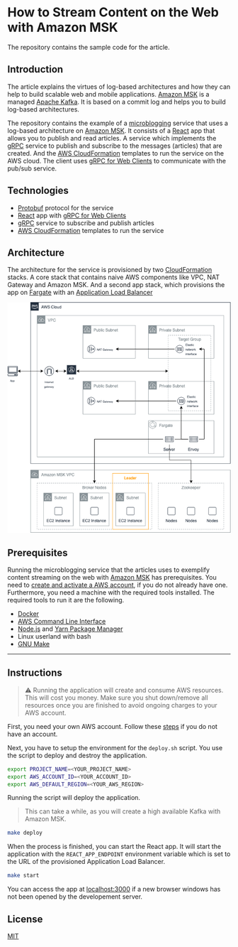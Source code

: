 # How to Stream Content on the Web with Amazon MSK

The repository contains the sample code for the article.

## Introduction

The article explains the virtues of log-based architectures and how they can help to build scalable web and mobile applications. [Amazon MSK](https://aws.amazon.com/msk/) is a managed [Apache Kafka](https://kafka.apache.org/). It is based on a commit log and helps you to build log-based architectures.

The repository contains the example of a [microblogging](https://en.wikipedia.org/wiki/Microblogging) service that uses a log-based architecture on [Amazon MSK](https://aws.amazon.com/msk/). It consists of a [React](https://reactjs.org/) app that allows you to publish and read articles. A service which implements the [gRPC](https://grpc.io/) service to publish and subscribe to the messages (articles) that are created. And the [AWS CloudFormation](https://aws.amazon.com/cloudformation/) templates to run the service on the AWS cloud. The client uses [gRPC for Web Clients](https://github.com/grpc/grpc-web) to communicate with the pub/sub service.

## Technologies

- [Protobuf](https://developers.google.com/protocol-buffers) protocol for the service
- [React](https://reactjs.org/) app with [gRPC for Web Clients](https://github.com/grpc/grpc-web)
- [gRPC](https://grpc.io) service to subscribe and publish articles
- [AWS CloudFormation](https://aws.amazon.com/cloudformation/) templates to run the service

## Architecture

The architecture for the service is provisioned by two [CloudFormation](https://aws.amazon.com/cloudformation/) stacks. A core stack that contains naive AWS components like VPC, NAT Gateway and Amazon MSK. And a second app stack, which provisions the app on [Fargate](https://aws.amazon.com/fargate/) with an [Application Load Balancer](https://docs.aws.amazon.com/elasticloadbalancing/latest/application/introduction.html)

![Application Architecture](images/architecture.png "Microblogging Service")

## Prerequisites

Running the microblogging service that the articles uses to exemplify content streaming on the web with [Amazon MSK](https://aws.amazon.com/msk/) has prerequisites. You need to [create and activate a AWS account](https://aws.amazon.com/premiumsupport/knowledge-center/create-and-activate-aws-account/), if you do not already have one. Furthermore, you need a machine with the required tools installed. The required tools to run it are the following.

- [Docker](https://docs.docker.com/install/)
- [AWS Command Line Interface](https://aws.amazon.com/cli/)
- [Node.js](https://nodejs.org/en/) and [Yarn Package Manager](https://yarnpkg.com/)
- Linux userland with bash
- [GNU Make](https://www.gnu.org/software/make/)

---

## Instructions

> :warning: Running the application will create and consume AWS resources. This will cost you money. Make sure you shut down/remove all resources once you are finished to avoid ongoing charges to your AWS account.

First, you need your own AWS account. Follow these [steps](https://aws.amazon.com/premiumsupport/knowledge-center/create-and-activate-aws-account/) if you do not have an account.

Next, you have to setup the environment for the `deploy.sh` script. You use the script to deploy and destroy the application.

```bash
export PROJECT_NAME=<YOUR_PROJECT_NAME>
export AWS_ACCOUNT_ID=<YOUR_ACCOUNT_ID>
export AWS_DEFAULT_REGION=<YOUR_AWS_REGION>
```

Running the script will deploy the application.

> This can take a while, as you will create a high available Kafka with Amazon MSK.

```bash
make deploy
```

When the process is finished, you can start the React app. It will start the application with the `REACT_APP_ENDPOINT` environment variable which is set to the URL of the provisioned Application Load Balancer.

```bash
make start
```

You can access the app at [localhost:3000](http://localhost:3000) if a new browser windows has not been opened by the developement server.

## License

[MIT](/LICENSE)

